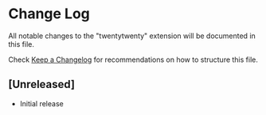 # Change Log

All notable changes to the "twentytwenty" extension will be documented in this file.

Check [Keep a Changelog](http://keepachangelog.com/) for recommendations on how to structure this file.

## [Unreleased]

- Initial release